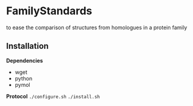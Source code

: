 # FamilyStandards
to ease the comparison of structures from homologues in a protein family

## Installation

**Dependencies**
* wget
* python
* pymol

**Protocol**
`./configure.sh`
`./install.sh`
